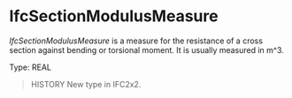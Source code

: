 # IfcSectionModulusMeasure

_IfcSectionModulusMeasure_ is a measure for the resistance of a cross section against bending or torsional moment. It is usually measured in m\^3.
<!-- end of short definition -->


Type: REAL

> HISTORY New type in IFC2x2.
